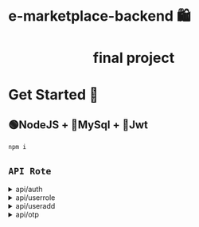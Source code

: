 # e-marketplace-backend 🛍️

<h1 align="center">final project</h1>

# Get Started 🚀

## 🟢NodeJS + 🐬MySql + 🔑Jwt

```javascript
npm i
```

## `API Rote`

<details>
<summary>api/auth</summary>

```javascript
---------------------
POST /sign-up {
    "f_name":
    "l_name":
    "username":
    "password":
    "tel":
}
----------------------
POST /login {
    "username":
    "password":
}
------------------------
GET /getuser {
    "f_name": "nop",
    "role_id": 2,
    "role_name": "admin",
    "user_id": 5,
    "iat": 1670055391,
    "exp": 1670058991
}

```

</details>

<details>
<summary>api/userrole</summary>

```javascript
---------------------
GET /userrole {
   "data": [
        {
            "user_id": 5,
            "role_id": 2,
            "role_name": "admin"
        },
        {
            "user_id": 6,
            "role_id": 1,
            "role_name": "user"
        }
    ],
    "total": 2
}
----------------------
GET /userrole/:user_id {
    "data": [
        {
            "user_id": 6,
            "role_id": 1,
            "role_name": "user"
        }
    ],
    "total": 1
}
------------------------
PATCH /userrole/:user_id {
    "role_id": 2,
    "user_role_id": 3
}

```

</details>

<details>
<summary>api/useradd</summary>

```javascript
---------------------
GET /useradd {
   "data": [
        {
            "user_a_id": 2,
            "user_id": 5,
            "address_title": "บ้าน",
            "address": "บ้านเลขที",
            "sub_district": "ตำบล",
            "district": "อำเภอ",
            "province": "จังหวัด",
            "tel": "1234",
            "status": 1
        }
    ],
    "total": 1
}
----------------------
GET /useradd/:user_a_id {
    "data": [
        {
            "user_a_id": 2,
            "user_id": 5,
            "address_title": "บ้าน",
            "address": "บ้านเลขที",
            "sub_district": "ตำบล",
            "district": "อำเภอ",
            "province": "จังหวัด",
            "tel": "1234",
            "status": 1
        }
    ]
}
------------------------
POST /useradd {
    "title": "ที่ทำงาน",
    "address": "บ้านเลขที",
    "sub_district": "ตำบล",
    "district": "อำเภอ",
    "province": "จังหวัด",
    "tel": "1234",
}
------------------------
PATCH /useradd/:user_a_id {
    "title": "ที่ทำงาน",
    "address": "บ้านเลขที",
    "sub_district": "ตำบล",
    "district": "อำเภอ",
    "province": "จังหวัด",
    "tel": "1234",
}
------------------------
DELETE /useradd/:user_a_id {
    "message": "delete succeeded"
}

```

</details>

<details>
<summary>api/otp</summary>

```javascript
---------------------
POST /req-otp {
    "user_id": 2,
    "tel": 1234,
    "user_role_id": 3
}
----------------------
POST /ver-otp {
    "user_id": 2,
    "otp": 1234,
    "user_role_id": 3
}

```

</details>
